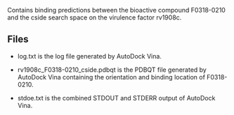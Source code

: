 Contains binding predictions between the bioactive compound F0318-0210 and the cside search space on the virulence factor rv1908c.

## Files

- log.txt is the log file generated by AutoDock Vina.

- rv1908c_F0318-0210_cside.pdbqt is the PDBQT file generated by AutoDock Vina containing the orientation and binding location of F0318-0210.

- stdoe.txt is the combined STDOUT and STDERR output of AutoDock Vina.

